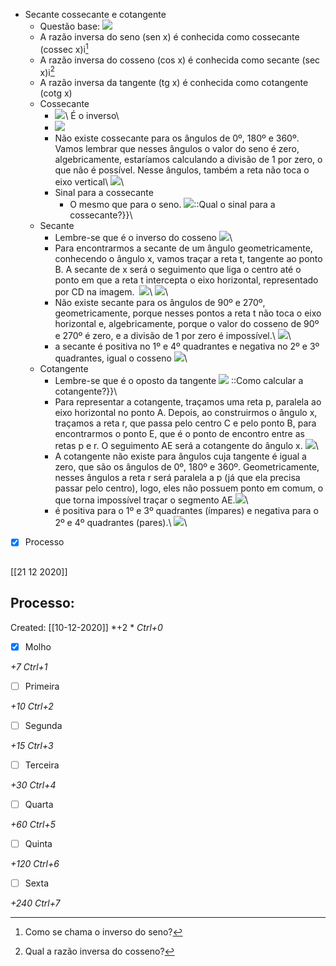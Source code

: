 -   Secante cossecante e cotangente
    -   Questão base: ![](markdown-img-paste-20200811031055787.png)
    -   A razão inversa do seno (sen x) é conhecida como cossecante (cossec x)i[^238900]
    -   A razão inversa do cosseno (cos x) é conhecida como secante (sec x)i[^617661]
    -   A razão inversa da tangente (tg x) é conhecida como cotangente (cotg x)
    -   Cossecante
        -   ![](markdown-img-paste-20200811031504637.png)\ É o inverso\
        -   ![](markdown-img-paste-20200811031634973.png)
        -   Não existe cossecante para os ângulos de 0º, 180º e 360º. Vamos lembrar que nesses ângulos o valor do seno é zero, algebricamente, estaríamos calculando a divisão de 1 por zero, o que não é possível. Nesse ângulos, também a reta não toca o eixo vertical\ ![](markdown-img-paste-20200811031816436.png)\
        -   Sinal para a cossecante
            -   O mesmo que para o seno. ![](markdown-img-paste-20200811032007471.png)::Qual o sinal para a cossecante?}}\
    -   Secante
        -   Lembre-se que é o inverso do cosseno ![](markdown-img-paste-20200811032150131.png)\
        -   Para encontrarmos a secante de um ângulo geometricamente, conhecendo o ângulo x, vamos traçar a reta t, tangente ao ponto B. A secante de x será o seguimento que liga o centro até o ponto em que a reta t intercepta o eixo horizontal, representado por CD na imagem.  ![](paste-97747c8ea969182772973f0ca98c5041ef4f8440.jpg)\ ![](markdown-img-paste-20200811032305822.png)\
        -   Não existe secante para os ângulos de 90º e 270º, geometricamente, porque nesses pontos a reta t não toca o eixo horizontal e, algebricamente, porque o valor do cosseno de 90º e 270º é zero, e a divisão de 1 por zero é impossível.\ ![](markdown-img-paste-20200811032653292.png)\
        -   a secante é positiva no 1º e 4º quadrantes e negativa no 2º e 3º quadrantes, igual o cosseno ![](markdown-img-paste-20200811032747542.png)\
    -   Cotangente
        -   Lembre-se que é o oposto da tangente ![](paste-4024c88c39b9cc6127cc67175a561193aa8f23cf.jpg) ::Como calcular a cotangente?}}\
        -   Para representar a cotangente, traçamos uma reta p, paralela ao eixo horizontal no ponto A. Depois, ao construirmos o ângulo x, traçamos a reta r, que passa pelo centro C e pelo ponto B, para encontrarmos o ponto E, que é o ponto de encontro entre as retas p e r. O seguimento AE será a cotangente do ângulo x. ![](markdown-img-paste-20200811033026282.png)\
        -   A cotangente não existe para ângulos cuja tangente é igual a zero, que são os ângulos de 0º, 180º e 360º. Geometricamente, nesses ângulos a reta r será paralela a p (já que ela precisa passar pelo centro), logo, eles não possuem ponto em comum, o que torna impossível traçar o segmento AE.![](markdown-img-paste-20200811033204893.png)\
        -   é positiva para o 1º e 3º quadrantes (ímpares) e negativa para o 2º e 4º quadrantes (pares).\ ![](markdown-img-paste-20200811033309412.png)\

- [x] Processo

[^238900]: Como se chama o inverso do seno?


[^617661]: Qual a razão inversa do cosseno?

## 
[[21 12 2020]]
## Processo:
Created: [[10-12-2020]]
*+2 *  *Ctrl+0*
- [x] Molho  

*+7*  *Ctrl+1*

- [ ] Primeira 

*+10*  *Ctrl+2*

- [ ] Segunda

*+15*  *Ctrl+3*

- [ ] Terceira 

*+30*  *Ctrl+4*

- [ ] Quarta 

*+60*  *Ctrl+5*

- [ ] Quinta 

*+120*  *Ctrl+6*

- [ ] Sexta 

*+240*  *Ctrl+7*